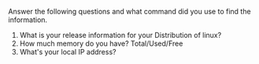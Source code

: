 Answer the following questions and what command did you use to find the information.

1.  What is your release information for your Distribution of linux?
1.  How much memory do you have? Total/Used/Free
2.  What's your local IP address?
